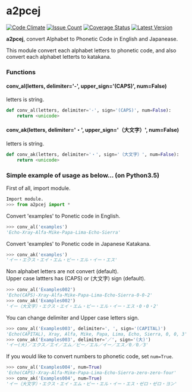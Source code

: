 a2pcej
======
[![Code Climate](https://codeclimate.com/github/kacchan822/a2pcej/badges/gpa.svg)](https://codeclimate.com/github/kacchan822/a2pcej)
[![Issue Count](https://codeclimate.com/github/kacchan822/a2pcej/badges/issue_count.svg)](https://codeclimate.com/github/kacchan822/a2pcej)
[![Coverage Status](https://coveralls.io/repos/github/kacchan822/a2pcej/badge.svg?branch=master)](https://coveralls.io/github/kacchan822/a2pcej?branch=master)
[![Latest Version](https://img.shields.io/pypi/v/a2pcej.svg)](https://pypi.python.org/pypi/a2pcej)


__a2pcej__, convert Alphabet to Phonetic Code in English and Japanease.

This module convert each alphabet letters to phonetic code,
and also convert each alphabet letterts to katakana.


### Functions
#### conv_al(letters, delimiter='-', upper_sign='(CAPS)', num=False)
letters is string.

```python
def conv_al(letters, delimiter='-', sign='(CAPS)', num=False):
    return <unicode>
```
#### conv_ak(letters, delimiter='・', upper_sign='（大文字）', num=False)
letters is string.
```python
def conv_ak(letters, delimiter='・', sign='（大文字）', num=False):
    return <unicode>
```

### Simple example of usage as below... (on Python3.5)
First of all, import module.
```python
Import module.
>>> from a2pcej import *
```
Convert 'examples' to Ponetic code in English.
```python
>>> conv_al('examples')
'Echo-Xray-Alfa-Mike-Papa-Lima-Echo-Sierra'
```

Convert 'examples' to Ponetic code in Japanese Katakana.
```python
>>> conv_ak('examples')
'イー・エクス・エイ・エム・ピー・エル・イー・エス'
```

Non alphabet letters are not convert (default).  
Upper case lattters has (CAPS) or (大文字) sign (default).
```python
>>> conv_al('Examples002')
'Echo(CAPS)-Xray-Alfa-Mike-Papa-Lima-Echo-Sierra-0-0-2'
>>> conv_ak('Examples002')
'イー（大文字）・エクス・エイ・エム・ピー・エル・イー・エス・0・0・2'
```

You can change delimiter and Upper case letters sign.
```python
>>> conv_al('Examples003', delimiter=', ', sign='(CAPITAL)')
'Echo(CAPITAL), Xray, Alfa, Mike, Papa, Lima, Echo, Sierra, 0, 0, 3'
>>> conv_ak('Examples003', delimiter='／', sign='(大)')
'イー(大)／エクス／エイ／エム／ピー／エル／イー／エス／0／0／3'
```

If you would like to convert numbers to phonetic code, set `num=True`.
```python
>>> conv_al('Examples004', num=True)
'Echo(CAPS)-Xray-Alfa-Mike-Papa-Lima-Echo-Sierra-zero-zero-four'
>>> conv_ak('Examples004', num=True)
'イー（大文字）・エクス・エイ・エム・ピー・エル・イー・エス・ゼロ・ゼロ・ヨン'
```
